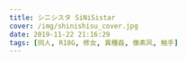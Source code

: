 ```yaml
---
title: シニシスタ SiNiSistar
cover: /img/shinishisu_cover.jpg
date: 2019-11-22 21:16:29
tags: [同人, R18G, 修女, 異種姦, 像素风, 触手]
---
```


